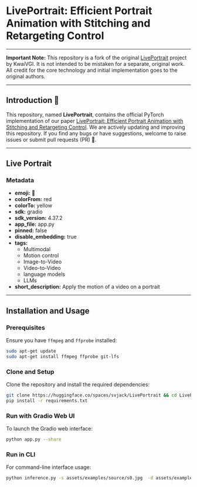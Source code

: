 # LivePortrait: Efficient Portrait Animation with Stitching and Retargeting Control

---

**Important Note:** This repository is a fork of the original [LivePortrait](https://huggingface.co/spaces/KwaiVGI/LivePortrait) project by KwaiVGI. It is not intended to be mistaken for a separate, original work. All credit for the core technology and initial implementation goes to the original authors.

---

## Introduction 📖
This repository, named **LivePortrait**, contains the official PyTorch implementation of our paper [LivePortrait: Efficient Portrait Animation with Stitching and Retargeting Control](https://arxiv.org/pdf/2407.03168). We are actively updating and improving this repository. If you find any bugs or have suggestions, welcome to raise issues or submit pull requests (PR) 💖.

---

## Live Portrait

### Metadata
- **emoji:** 🤪
- **colorFrom:** red
- **colorTo:** yellow
- **sdk:** gradio
- **sdk_version:** 4.37.2
- **app_file:** app.py
- **pinned:** false
- **disable_embedding:** true
- **tags:**
  - Multimodal
  - Motion control
  - Image-to-Video
  - Video-to-Video
  - language models
  - LLMs
- **short_description:** Apply the motion of a video on a portrait

---

## Installation and Usage

### Prerequisites
Ensure you have `ffmpeg` and `ffprobe` installed:
```bash
sudo apt-get update
sudo apt-get install ffmpeg ffprobe git-lfs
```

### Clone and Setup
Clone the repository and install the required dependencies:
```bash
git clone https://huggingface.co/spaces/svjack/LivePortrait && cd LivePortrait
pip install -r requirements.txt
```

### Run with Gradio Web UI
To launch the Gradio web interface:
```bash
python app.py --share
```

### Run in CLI
For command-line interface usage:
```bash
python inference.py -s assets/examples/source/s0.jpg  -d assets/examples/driving/d0.mp4 -o case0
```
